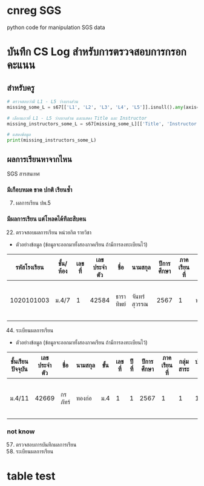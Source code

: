 # cnreg SGS
python code for manipulation SGS data
# บันทึก CS Log สำหรับการตรวจสอบการกรอกคะแนน
## สำหรับครู

```python
# ตรวจสอบว่ามี L1 - L5 ว่างบางส่วน
missing_some_L = s67[['L1', 'L2', 'L3', 'L4', 'L5']].isnull().any(axis=1)

# เลือกแถวที่ L1 - L5 ว่างบางส่วน และแสดง Title และ Instructor
missing_instructors_some_L = s67[missing_some_L][['Title', 'Instructor', 'L1', 'L2', 'L3', 'L4', 'L5']]

# แสดงข้อมูล
print(missing_instructors_some_L)
```
	
	
## ผลการเรียนหาจากไหน
SGS สารสนเทศ 
### มีเกือบหมด ขาด ปกติ เรียนซ้ำ
7. ผลการเรียน ปพ.5
### มีผลการเรียน แต่โหลดได้ทีละสิบคน
22. ตรวจสอบผลการเรียน หน่วยกิต รายวิชา
* ตัวอย่างข้อมูล (ข้อมูลจะออกมาทั้งสองภาคเรียน ถ้ามีการลงทะเบียนไว้)

| รหัสโรงเรียน  | ชั้น/ห้อง  | เลขที่ | เลขประจำตัว | ชื่อ       | นามสกุล     | ปีการศึกษา | ภาคเรียนที่ | รหัสวิชา  | ชื่อวิชา            | หน่วยกิต | ปกติ | แก้ตัว | เรียนซ้ำ | หมายเหตุ | ผลการเรียน |
|--------------|---------|------|-----------|----------|----------|---------|---------|---------|-----------------|------|------|------|------|------|------|
| 1020101003   | ม.4/7   | 1    | 42584     | ธาราทิพย์ | จันทร์สุวรรณ | 2567    | 1       | ท31101  | ภาษาไทยพื้นฐาน 1  | 1.0  | 2    |      |      |      | 2    |

44. ระเบียนผลการเรียน
* ตัวอย่างข้อมูล (ข้อมูลจะออกมาทั้งสองภาคเรียน ถ้ามีการลงทะเบียนไว้)
  
| ชั้นเรียนปัจจุบัน | เลขประจำตัว | ชื่อ    | นามสกุล  | ขั้น  | เลขที่ | ปีที่ | ปีการศึกษา | ภาคเรียนที่ | กลุ่มสาระ | ประเภทวิชา | รหัสวิชา  | ชื่อวิชา          | Code     | Titles           | หน่วยกิต | ปกติ | แก้ตัว | เรียนซ้ำ | ผลการเรียน | หมายเหตุ |
|----------------|----------|--------|---------|-----|------|----|---------|---------|--------|--------|---------|----------------|---------|----------------|------|------|------|------|--------|------|
| ม.4/11        | 42669    | กรภัทร์ | ทองก่อ  | ม.4 | 1    | 1  | 2567    | 1       | 1      | 1      | ท31101  | ภาษาไทยพื้นฐาน 1 | TH31101 | Thai Language 1 | 1.0  | 3.5  |      |      | 3.5    |      |

### not know
57. ตรวจสอบการบันทึกผลการเรียน
80. ระเบียนผลการเรียน

# table test

